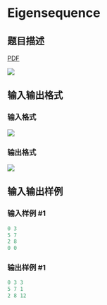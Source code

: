 # Eigensequence

## 题目描述

[problemUrl]: https://uva.onlinejudge.org/index.php?option=com_onlinejudge&Itemid=8&category=23&page=show_problem&problem=2074

[PDF](https://uva.onlinejudge.org/external/111/p11133.pdf)

![](https://cdn.luogu.com.cn/upload/vjudge_pic/UVA11133/f94c25b4bfeb45fb4205b7648c15d471822ef878.png)

## 输入输出格式

### 输入格式

![](https://cdn.luogu.com.cn/upload/vjudge_pic/UVA11133/a541f0dff82ae7d6c22e7435b23b8f0ce17d019c.png)

### 输出格式

![](https://cdn.luogu.com.cn/upload/vjudge_pic/UVA11133/ac74bb5287ece7807c3972149a13ef2e2361a244.png)

## 输入输出样例

### 输入样例 #1

```cpp
0 3
5 7
2 8
0 0
```


### 输出样例 #1

```cpp
0 3 3
5 7 1
2 8 12
```


